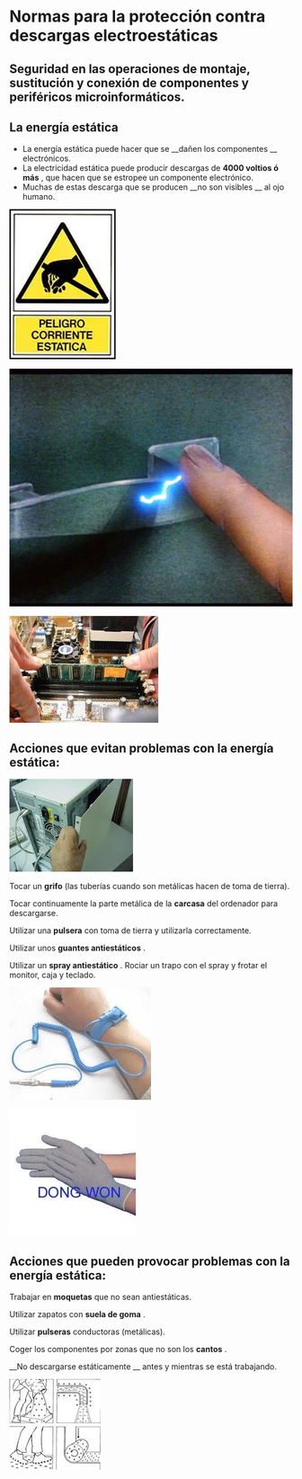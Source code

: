 # Normas para la protección contra descargas electroestáticas

## Seguridad en las operaciones de montaje, sustitución y conexión de componentes y periféricos microinformáticos.

## La energía estática

* La energía estática puede hacer que se  __dañen los componentes __ electrónicos\.
* La electricidad estática puede producir descargas de  __4000 voltios ó más__ , que hacen que se estropee un componente electrónico\.
* Muchas de estas descarga que se producen  __no son visibles __ al ojo humano\.

![](img/2_Descargas_electrostaticas0.jpg)

![](img/2_Descargas_electrostaticas1.jpg)

![](img/2_Descargas_electrostaticas2.jpg)

## Acciones que evitan problemas con la energía estática:

![](img/2_Descargas_electrostaticas3.jpg)

Tocar un  __grifo__  \(las tuberías cuando son metálicas hacen de toma de tierra\)\.

Tocar continuamente la parte metálica de la  __carcasa__  del ordenador para descargarse\.

Utilizar una  __pulsera__  con toma de tierra y utilizarla correctamente\.

Utilizar unos  __guantes antiestáticos__ \.

Utilizar un  __spray antiestático__ \. Rociar un trapo con el spray y frotar el monitor, caja y teclado\.

![](img/2_Descargas_electrostaticas4.jpg)

![](img/2_Descargas_electrostaticas5.jpg)

## Acciones que pueden provocar problemas con la energía estática:

Trabajar en  __moquetas__  que no sean antiestáticas\.

Utilizar zapatos con  __suela de goma__ \.

Utilizar  __pulseras__  conductoras \(metálicas\)\.

Coger los componentes por zonas que no son los  __cantos__ \.

__No descargarse estáticamente __ antes y mientras se está trabajando\.

![](img/2_Descargas_electrostaticas6.jpg)

